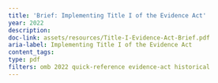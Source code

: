 ```yaml
---
title: 'Brief: Implementing Title I of the Evidence Act'
year: 2022
description: 
doc-link: assets/resources/Title-I-Evidence-Act-Brief.pdf
aria-label: Implementing Title I of the Evidence Act
content_tags: 
type: pdf
filters: omb 2022 quick-reference evidence-act historical
---
```

